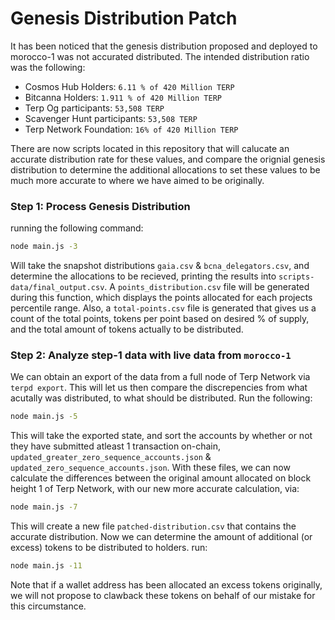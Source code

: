 # Genesis Distribution Patch 

It has been noticed that the genesis distribution proposed and deployed to morocco-1 was not accurated distributed. The intended distribution ratio was the following:
- Cosmos Hub Holders:  `6.11 % of 420 Million TERP`
- Bitcanna Holders:  `1.911 % of 420 Million TERP`
- Terp Og participants: `53,508 TERP`
- Scavenger Hunt participants: `53,508 TERP`
- Terp Network Foundation: `16% of 420 Million TERP`

There are now scripts located in this repository that will calucate an accurate distribution rate for these values, and compare the orignial genesis distribution to determine the additional allocations to set these values to be much more accurate to where we have aimed to be originally.

### Step 1: Process Genesis Distribution 

running the following command:
```sh
node main.js -3
```
Will take the snapshot distributions `gaia.csv` & `bcna_delegators.csv`, and determine the allocations to be recieved, printing the results into `scripts-data/final_output.csv`. A `points_distribution.csv` file will be generated during this function, which displays the points allocated for each projects percentile range. Also, a `total-points.csv` file is generated that gives us a count of the total points, tokens per point based on desired % of supply, and the total amount of tokens actually to be distributed.

### Step 2: Analyze step-1 data with live data from `morocco-1`

We can obtain an export of the data from a full node of Terp Network via `terpd export`. This will let us then compare the discrepencies from what acutally was distributed, to what should be distributed. Run the following:
```sh
node main.js -5
```
This will take the exported state, and sort the accounts by whether or not they have submitted atleast 1 transaction on-chain, `updated_greater_zero_sequence_accounts.json` & `updated_zero_sequence_accounts.json`. With these files, we can now calculate the differences between the original amount allocated on block height 1 of Terp Network, with our new more accurate calculation,  via:
```sh 
node main.js -7
```
This will create a new file `patched-distribution.csv` that contains the accurate distribution. Now we can determine the amount of additional (or excess) tokens to be distributed to holders. run:
```sh
node main.js -11
```
Note that if a wallet address has been allocated an excess tokens originally, we will not propose to clawback these tokens on behalf of our mistake for this circumstance.
